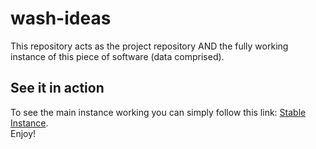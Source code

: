 # wash-ideas

This repository acts as the project repository AND the fully working instance of this piece of software (data comprised).

## See it in action

To see the main instance working you can simply follow this link: [Stable Instance](https://klez.github.io/wash-ideas).  
Enjoy!
